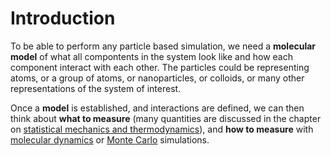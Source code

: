 # Introduction

To be able to perform any particle based simulation, we need a **molecular model** of what all compontents in the system look like and how each component interact with each other. The particles could be representing atoms, or a group of atoms, or nanoparticles, or colloids, or many other representations of the system of interest.

Once a **model** is established, and interactions are defined, we can then think about **what to measure** (many quantities are discussed in the chapter on  [statistical mechanics and thermodynamics](../statmech-thermo/index.md)), and **how to measure** with  [molecular dynamics](../molecular-dynamics/index.md) or  [Monte Carlo](../monte-carlo/index.md) simulations.
